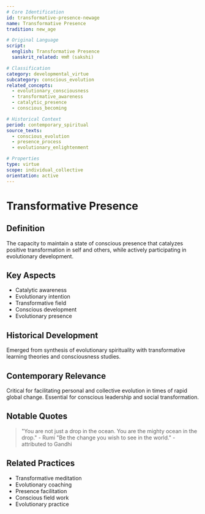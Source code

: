 ```yaml
---
# Core Identification
id: transformative-presence-newage
name: Transformative Presence
tradition: new_age

# Original Language
script:
  english: Transformative Presence
  sanskrit_related: साक्षी (sakshi)

# Classification
category: developmental_virtue
subcategory: conscious_evolution
related_concepts:
  - evolutionary_consciousness
  - transformative_awareness
  - catalytic_presence
  - conscious_becoming

# Historical Context
period: contemporary_spiritual
source_texts:
  - conscious_evolution
  - presence_process
  - evolutionary_enlightenment

# Properties
type: virtue
scope: individual_collective
orientation: active
---
```


# Transformative Presence

## Definition
The capacity to maintain a state of conscious presence that catalyzes positive transformation in self and others, while actively participating in evolutionary development.

## Key Aspects
- Catalytic awareness
- Evolutionary intention
- Transformative field
- Conscious development
- Evolutionary presence

## Historical Development
Emerged from synthesis of evolutionary spirituality with transformative learning theories and consciousness studies.

## Contemporary Relevance
Critical for facilitating personal and collective evolution in times of rapid global change. Essential for conscious leadership and social transformation.

## Notable Quotes
> "You are not just a drop in the ocean. You are the mighty ocean in the drop." - Rumi
> "Be the change you wish to see in the world." - attributed to Gandhi

## Related Practices
- Transformative meditation
- Evolutionary coaching
- Presence facilitation
- Conscious field work
- Evolutionary practice